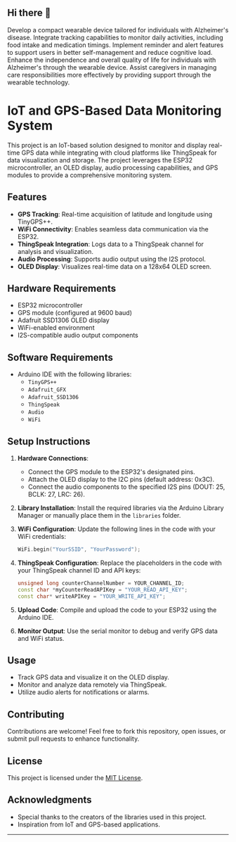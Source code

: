 ## Hi there 👋
Develop a compact wearable device tailored for individuals with Alzheimer's  disease.
Integrate tracking capabilities to monitor daily activities, including food intake and  medication timings.
Implement reminder and alert features to support users in better self-management  and reduce cognitive load.
Enhance	the	independence	and	overall	quality	of	life	for	individuals	with  Alzheimer's through the wearable device.
Assist caregivers in managing care responsibilities more effectively by providing  support through the wearable technology.


<!--
**Singakarthik/singakarthik** is a ✨ _special_ ✨ repository because its `README.md` (this file) appears on your GitHub profile.

Here are some ideas to get you started:

- 🔭 I’m currently working on ...
- 🌱 I’m currently learning ...
- 👯 I’m looking to collaborate on ...
- 🤔 I’m looking for help with ...
- 💬 Ask me about ...
- 📫 How to reach me: ...
- 😄 Pronouns: ...
- ⚡ Fun fact: ...
-->

# IoT and GPS-Based Data Monitoring System

This project is an IoT-based solution designed to monitor and display real-time GPS data while integrating with cloud platforms like ThingSpeak for data visualization and storage. The project leverages the ESP32 microcontroller, an OLED display, audio processing capabilities, and GPS modules to provide a comprehensive monitoring system.

## Features

- **GPS Tracking**: Real-time acquisition of latitude and longitude using TinyGPS++.
- **WiFi Connectivity**: Enables seamless data communication via the ESP32.
- **ThingSpeak Integration**: Logs data to a ThingSpeak channel for analysis and visualization.
- **Audio Processing**: Supports audio output using the I2S protocol.
- **OLED Display**: Visualizes real-time data on a 128x64 OLED screen.

## Hardware Requirements

- ESP32 microcontroller
- GPS module (configured at 9600 baud)
- Adafruit SSD1306 OLED display
- WiFi-enabled environment
- I2S-compatible audio output components

## Software Requirements

- Arduino IDE with the following libraries:
  - `TinyGPS++`
  - `Adafruit_GFX`
  - `Adafruit_SSD1306`
  - `ThingSpeak`
  - `Audio`
  - `WiFi`

## Setup Instructions

1. **Hardware Connections**:
   - Connect the GPS module to the ESP32's designated pins.
   - Attach the OLED display to the I2C pins (default address: 0x3C).
   - Connect the audio components to the specified I2S pins (DOUT: 25, BCLK: 27, LRC: 26).

2. **Library Installation**:
   Install the required libraries via the Arduino Library Manager or manually place them in the `libraries` folder.

3. **WiFi Configuration**:
   Update the following lines in the code with your WiFi credentials:
   ```cpp
   WiFi.begin("YourSSID", "YourPassword");
   ```

4. **ThingSpeak Configuration**:
   Replace the placeholders in the code with your ThingSpeak channel ID and API keys:
   ```cpp
   unsigned long counterChannelNumber = YOUR_CHANNEL_ID;
   const char *myCounterReadAPIKey = "YOUR_READ_API_KEY";
   const char* writeAPIKey = "YOUR_WRITE_API_KEY";
   ```

5. **Upload Code**:
   Compile and upload the code to your ESP32 using the Arduino IDE.

6. **Monitor Output**:
   Use the serial monitor to debug and verify GPS data and WiFi status.

## Usage
- Track GPS data and visualize it on the OLED display.
- Monitor and analyze data remotely via ThingSpeak.
- Utilize audio alerts for notifications or alarms.

## Contributing
Contributions are welcome! Feel free to fork this repository, open issues, or submit pull requests to enhance functionality.

## License
This project is licensed under the [MIT License](LICENSE).

## Acknowledgments
- Special thanks to the creators of the libraries used in this project.
- Inspiration from IoT and GPS-based applications.
---

